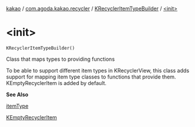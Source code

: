 [kakao](../../index.md) / [com.agoda.kakao.recycler](../index.md) / [KRecyclerItemTypeBuilder](index.md) / [&lt;init&gt;](./-init-.md)

# &lt;init&gt;

`KRecyclerItemTypeBuilder()`

Class that maps types to providing functions

To be able to support different item types in KRecyclerView, this class
adds support for mapping item type classes to functions that provide them.
KEmptyRecyclerItem is added by default.

**See Also**

[itemType](item-type.md)

[KEmptyRecyclerItem](../-k-empty-recycler-item/index.md)


